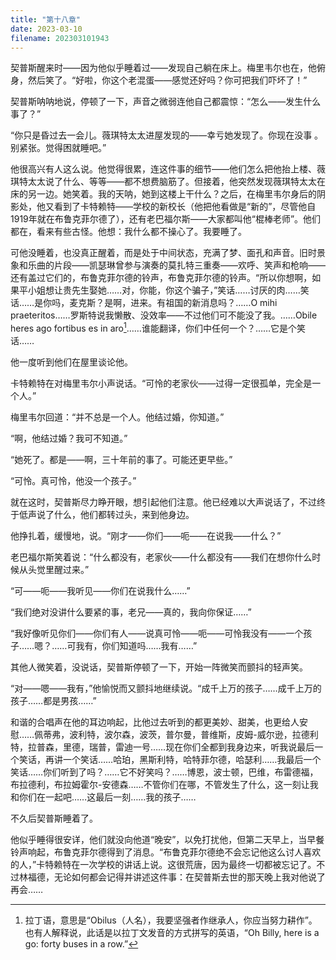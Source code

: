 ```yaml
---
title: "第十八章"
date: 2023-03-10
filename: 202303101943
---
```

契普斯醒来时——因为他似乎睡着过——发现自己躺在床上。梅里韦尔也在，他俯身，然后笑了。“好啦，你这个老混蛋——感觉还好吗？你可把我们吓坏了！”

契普斯呐呐地说，停顿了一下，声音之微弱连他自己都震惊：“怎么——发生什么事了？”

“你只是昏过去一会儿。薇琪特太太进屋发现的——幸亏她发现了。你现在没事 。别紧张。觉得困就睡吧。”

他很高兴有人这么说。他觉得很累，连这件事的细节——他们怎么把他抬上楼、薇琪特太太说了什么、等等——都不想费脑筋了。但接着，他突然发现薇琪特太太在床的另一边。她笑着。我的天呐，她到这楼上干什么？之后，在梅里韦尔身后的阴影处，他又看到了卡特赖特——学校的新校长（他把他看做是“新的”，尽管他自1919年就在布鲁克菲尔德了），还有老巴福尔斯——大家都叫他“棍棒老师”。他们都在，看来有些古怪。他想：我什么都不操心了。我要睡了。

可他没睡着，也没真正醒着，而是处于中间状态，充满了梦、面孔和声音。旧时景象和乐曲的片段——凯瑟琳曾参与演奏的莫扎特三重奏——欢呼、笑声和枪响——还有盖过它们的，布鲁克菲尔德的铃声，布鲁克菲尔德的铃声。“所以你想啊，如果平小姐想让贵先生娶她……对，你能，你这个骗子，”笑话……讨厌的肉……笑话……是你吗，麦克斯？是啊，进来。有祖国的新消息吗？……O mihi praeteritos……罗斯特说我懒散、没效率——不过他们可不能没了我。……Obile heres ago fortibus es in aro[^1]……谁能翻译，你们中任何一个？……它是个笑话……

他一度听到他们在屋里谈论他。

卡特赖特在对梅里韦尔小声说话。“可怜的老家伙——过得一定很孤单，完全是一个人。”

梅里韦尔回道：“并不总是一个人。他结过婚，你知道。”

“啊，他结过婚？我可不知道。”

“她死了。都是——啊，三十年前的事了。可能还更早些。”

“可怜。真可怜，他没一个孩子。”

就在这时，契普斯尽力睁开眼，想引起他们注意。他已经难以大声说话了，不过终于低声说了什么，他们都转过头，来到他身边。

他挣扎着，缓慢地，说。“刚才——你们——呃——在说我——什么？”

老巴福尔斯笑着说：“什么都没有，老家伙——什么都没有——我们在想你什么时候从头觉里醒过来。”

“可——呃——我听见——你们在说我什么……”

“我们绝对没讲什么要紧的事，老兄——真的，我向你保证……”


“我好像听见你们——你们有人——说真可怜——呃——可怜我没有——一个孩子……嗯？……可我有，你们知道吗……我有……”

其他人微笑着，没说话，契普斯停顿了一下，开始一阵微笑而颤抖的轻声笑。

“对——嗯——我有，”他愉悦而又颤抖地继续说。“成千上万的孩子……成千上万的孩子……都是男孩……”

和谐的合唱声在他的耳边响起，比他过去听到的都更美妙、甜美，也更给人安慰……佩蒂弗，波利特，波尔森，波茨，普尔曼，普维斯，皮姆-威尔逊，拉德利特，拉普森，里德，瑞普，雷迪一号……现在你们全都到我身边来，听我说最后一个笑话，再讲一个笑话……哈珀，黑斯利特，哈特菲尔德，哈瑟利……我最后一个笑话……你们听到了吗？……它不好笑吗？……博恩，波士顿，巴维，布雷德福，布拉德利，布拉姆霍尔-安德森……不管你们在哪，不管发生了什么，这一刻让我和你们在一起吧……这最后一刻……我的孩子……

不久后契普斯睡着了。

他似乎睡得很安详，他们就没向他道“晚安”，以免打扰他，但第二天早上，当早餐铃声响起，布鲁克菲尔德得到了消息。“布鲁克菲尔德绝不会忘记他这么讨人喜欢的人，”卡特赖特在一次学校的讲话上说。这很荒唐，因为最终一切都被忘记了。不过林福德，无论如何都会记得并讲述这件事：在契普斯去世的那天晚上我对他说了再会……

[^1]: 拉丁语，意思是“Obilus（人名），我要坚强者作继承人，你应当努力耕作”。也有人解释说，此话是以拉丁文发音的方式拼写的英语，“Oh Billy, here is a go: forty buses in a row.”